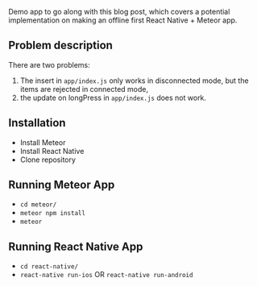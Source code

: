 Demo app to go along with this blog post, which covers a potential implementation on making an offline first React Native + Meteor app.

## Problem description

There are two problems:

1. The insert in `app/index.js` only works in disconnected mode, but the items are rejected in connected mode,
2. the update on longPress in `app/index.js` does not work.

## Installation

- Install Meteor
- Install React Native
- Clone repository

## Running Meteor App

- `cd meteor/`
- `meteor npm install`
- `meteor`

## Running React Native App

- `cd react-native/`
- `react-native run-ios` OR `react-native run-android`
